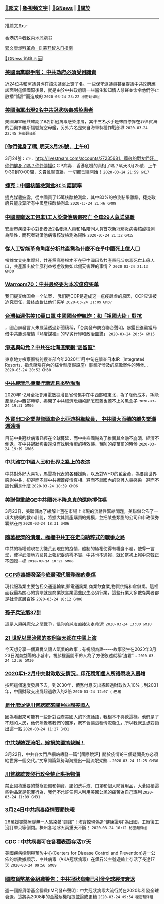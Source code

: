 ###  [:eagle:郭文](https://github.com/ourhimalayas/txt) | [:books:視頻文字](https://github.com/ourhimalayas/txt/blob/master/content/README.md) | [:newspaper:GNews](https://github.com/ourhimalayas/txt/blob/master/content/gnews/README.md) | [:pray:關於](https://github.com/ourhimalayas/home/tree/master/about)
---

推薦文章:point_right:

[香港抗争者致内地同胞书](https://github.com/ourhimalayas/news/blob/master/2019/08/a_letter_from_the_hong_kong_people.md)

[郭文贵爆料革命 · 启蒙开智入门指南](https://github.com/ourhimalayas/txt/issues/1)

[:newspaper:GNews 節錄 :fire: :new:](https://github.com/ourhimalayas/txt/blob/master/content/gnews/README.md) 



### [美國兩黨聯手啦： 中共政府必須受到譴責](/content/gnews/1/README.md)

近24位共和黨議員也在該決議案上簽了名。一些保守派議員甚至提議中共政府應該面對這個國際後果，就是由於中共政府讓一些醫生和知情人禁聲並命令他們停止散播“謠言”而造成的  `2020-03-24 23:22 秘密翻译组`

### [美國海軍出現9名中共冠狀病毒感染患者](/content/gnews/2/README.md)

美國海軍總共確認了9名新冠病毒感染患者，其中三名水手是來自停靠在菲律賓海的西奧多羅斯福號航空母艦，另外六名是來自海軍特種作戰部隊  `2020-03-24 22:45 秘密翻译组`

### [[你們健身了嗎, 明天3月25號．上午9]](/content/gnews/3/README.md)

3月24號：👉．http://livestream.com/accounts/27235681．尊敬的戰友們好，你們健身了嗎？你們傳播C C P病毒．香港危機的真相了嗎？明天3月25號．上午9:30到10:00間，文貴亂聊直播，一切都已經開始！  `2020-03-24 21:59 GM17`

### [捷克：中國核酸檢測盒80%錯誤率](/content/gnews/4/README.md)

捷克媒體披露，從中國買了15萬核酸檢測盒，其中80%的檢測結果離譜，捷克政府只能放棄所有中國產核酸檢測盒  `2020-03-24 21:46 GM09`

### [中國雲南返工包車1工人染漢他病毒死亡 全車29人急送隔離](/content/gnews/5/README.md)

安康市疾控中心對死者及2名發燒人員和1名陪同人員首次新冠肺炎病毒核酸檢測為陰性，而死者對漢他病毒核酸檢測為陽性  `2020-03-24 21:32 GM15`

### [從人工智能革命角度分析共產黨為什麼不在乎中國死上億人口](/content/gnews/6/README.md)

根據文貴先生爆料，共產黨高層根本不在乎中國因為共產黨冠狀病毒死亡上億人口，共產黨出於什麼利益考慮敢做如此傷天害理的事情？  `2020-03-24 21:13 GM30`

### [Warroom70：中共最终要为本次瘟疫买单](/content/gnews/7/README.md)

我们提交给国会一个法案， 我们确CCP是造成这一瘟疫肆虐的原因，CCP应该被追究责任，最终应该让他们买单  `2020-03-24 21:09 GM37`

### [台灣每週供美10萬口罩 中國國台辦氣炸：和「祖國大陸」對抗](/content/gnews/8/README.md)

，國台辦發言人朱鳳蓮透過新聞稿稱，「台美發布防疫聯合聲明，暴露民進黨當局借中共肺炎疫情『以疫謀獨』的卑劣行徑和政治圖謀」  `2020-03-24 20:54 GM15`

### [滲透與勾兌？中共在北海道策劃“居留區”](/content/gnews/9/README.md)

東京地方檢察廳特別搜查部今年2020年1月中旬在調查日本IR（Integrated Resorts，指含賭場在內的綜合型度假設施）事業所涉及的腐敗案件的時候...  `2020-03-24 20:52 GM30`

### [中共經濟危機漸行漸近且來勢洶洶](/content/gnews/10/README.md)

2020年1-2月全社會用電數據增長省份集中在中西部和東北，為了降低成本，耗能產業向中西部轉移，揭開了中共經濟危機的那怎麼蓋也蓋不上的黑盒子  `2020-03-24 19:31 GM06`

### [外貿出口企業與龍頭車企比亞迪相繼裁員， 中共國大面積的離失業潮還遠嗎](/content/gnews/11/README.md)

目前中共冠狀病毒已經在全球蔓延，而中共盜國賊為了維繫其金融不崩潰、經濟不倒退，在中共冠狀病毒還沒有找到治癒的特效藥、預防的疫苗前的時候  `2020-03-24 19:19 GM06`

### [中共踏在中國人民和世界之亂上的表演](/content/gnews/12/README.md)

中共對外好大喜功，馬雲為代表的各種援助，以及對WHO的藍金黃，為要讓世界感謝中共，卻避而不談中共掩蓋疫情真相，避而不談國內的醫護人員感染，避而不談代價是什麼  `2020-03-24 18:39 GM06`

### [美聯儲重啟QE中共國死不降息真的還能撐住嗎](/content/gnews/13/README.md)

3月23日，美聯儲為了緩解上週在市場上出現的流動性緊縮問題，美聯儲公佈了一項大規模的救市計劃，將擴大其資產購買的規模，並把某些類型的公司和市政債券囊括在內  `2020-03-24 18:31 GM06`

### [隨著經濟的潰爛，極權中共正在走向納粹式的戰爭之路](/content/gnews/14/README.md)

中共的極權體現在大饑荒到現在的疫情，體制的極權使得有糧食不發，使得一言堂，使得武漢地方官員上報紀委清零不實，中共也不通報，就如當初上報中央韓正不回復一樣  `2020-03-24 18:20 GM06`

### [CCP病毒爆發至今底層現代服務業的悲傷](/content/gnews/15/README.md)

現代服務業主要包括交通運輸業,郵電通訊業,商業飲食業,物資供銷和倉儲業。這裡面我最為關心的實際就是商業飲食業這些民生必須行業，這些行業大多數從業者都是社會底層百姓  `2020-03-24 18:12 GM06`

### [孫子兵法第37計](/content/gnews/16/README.md)

這是人類與魔鬼之間戰爭，信仰的純度直接決定命運!  `2020-03-24 13:00 GM10`

### [21 世紀以黑治國的案例每天都在中國上演](/content/gnews/17/README.md)

今天想分享一個真實又讓人氣憤的故事；有視頻為證-----故事發生在2020年3月23日湖南益陽的小城市。視頻裡面開車的人為了方便敘述就稱“渣君”...  `2020-03-24 12:26 GM30`

### [2020年1-2月中共財政收支情況，印花稅和個人所得稅收入暴增](/content/gnews/18/README.md)

按照這個速度發展下去，到2030年，債務付息支出將超過財政收入10%；到2031年，中國財政支出將超過收入的2倍  `2020-03-24 12:07 小巴猪`

### [是什麼促使川普總統來關照亞裔美國人](/content/gnews/19/README.md)

因為看起來可能有一些針對亞裔美國人的下流話語，我根本不喜歡這樣。他們是了不起的人民，他們熱愛著我們的國家，我不會讓這種情況發生，所以我就是想要指出這一點  `2020-03-24 11:27 GM31`

### [中共媒體耍流氓，嫁禍美國搞栽贓！](/content/gnews/20/README.md)

3月22日，中共各大門戶網站轉發一篇“【國際銳評】關於疫情的三個疑問美方必須給世界一個交代。”文章開篇氣勢洶洶擺出一副流氓架勢...  `2020-03-24 11:25 GM30`

### [川普總統簽發行政令禁止哄抬物價](/content/gnews/21/README.md)

禁止囤積重要的醫療設備和物資，諸如洗手液、口罩和個人防護用品，大量囤積這些物品就是犯罪行為，我們不允許任何人利用美國公民的痛苦為自己謀利  `2020-03-24 11:09 GM31`

### [3月24日中共病毒疫情要聞快報](/content/gnews/22/README.md)

26萬援鄂醫療隊無一人感染被“闢謠”！淘寶惊現偽造“健康證明”為出國，工廠復工沒訂單只等倒閉。神州各地冰火兩重天不斷！  `2020-03-24 10:12 秘密翻译组`

### [CDC：中共病毒可在各種表面存活17天](/content/gnews/23/README.md)

美國疾病控制與預防中心(Centers for Disease Control and Prevention)週一公佈的新數據顯示，中共病毒（AKA冠狀病毒）在鑽石公主號遊輪上存活了長達17天  `2020-03-24 09:56 GM09`

### [國際貨幣基金組織警告：中共冠狀病毒已引發全球經濟衰退](/content/gnews/24/README.md)

週一國際貨幣基金組織(IMF)發布聲明：中共冠狀病毒大流行將在2020年引發全球衰退，這將與2008年的金融危機相提並論或更糟  `2020-03-24 09:54 秘密翻译组`

